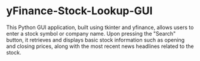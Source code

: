 # yFinance-Stock-Lookup-GUI
This Python GUI application, built using tkinter and yfinance, allows users to enter a stock symbol or company name. Upon pressing the "Search" button, it retrieves and displays basic stock information such as opening and closing prices, along with the most recent news headlines related to the stock. 
